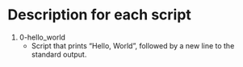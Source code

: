 # Description for each script

1. 0-hello_world
   * Script that prints “Hello, World”, followed by a new line to the standard output.
